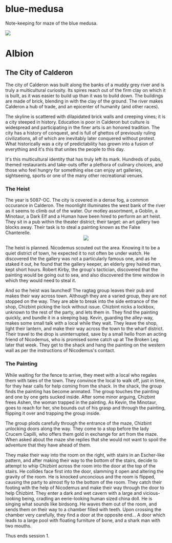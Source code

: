 # blue-medusa
Note-keeping for maze of the blue medusa.

<img src="http://i.imgur.com/uOIDgil.png">
<h1>Albion</h1>
<h2>The City of Calderon</h2>
The city of Calderon was built along the banks of a muddy grey river and is truly a multicultural curiosity. Its spires reach out of the firm clay on which it is built, as it was easier to build up than it was to build down.
The buildings are made of brick, blending in with the clay of the ground. The river makes Calderon a hub of trade, and an epicenter of humanity (and other races).

The skyline is scattered with dilapidated brick walls and creeping vines; it is a city steeped in history. Education is poor in Calderon but culture is widespread and participating in the finer arts is an honored tradition. The city has a history of conquest, and is full of ghettos of previously ruling civilizations, all of which are inevitably later conquered without protest. What historically was a city of predictability has grown into a fusion of everything and it's this that unites the people to this day.

It's this multicultural identity that has truly left its mark. Hundreds of pubs, themed restaurants and take-outs offer a plethora of culinary choices, and those who feel hungry for something else can enjoy art galleries, sightseeing, sports or one of the many other recreational venues.

<h3>The Heist</h3>
The year is 5087-OC. The city is covered in a dense fog, a common occurance in Calderon. The moonlight illuminates the west bank of the river as it seems to climb out of the water.  Our motley assortment, a Goblin, a Minotaur, a Dark Elf and a Human have been hired to perform an art heist. They sit in a pub within the theater district; their target: an art gallery two blocks away. Their task is to steal a painting known as the False Chanterelle.

<center><img src="https://a248.e.akamai.net/secure.meetupstatic.com/photos/event/9/e/a/8/600_453580616.jpeg"></center>

The heist is planned. Nicodemus scouted out the area. Knowing it to be a quiet district of town, he expected it to not often be under watch. He discovered the the gallery was not a particularly famous one, and as he staked it out, he found that the gallery keeper, an elderly grey haired man, kept short hours. Robert Kirby, the group's tactician, discovered that the painting would be going out to sea, and also discovered the time window in which they would need to steal it.

And so the heist was launched! The ragtag group leaves their pub and makes their way across town. Although they are a varied group, they are not stopped on the way. They are able to break into the side entrance of the shop, Chizbint picking the lock without issue. Chizbint nicks a lockbox, unknown to the rest of the party, and lets them in. They find the painting quickly, and bundle it in a sleeping bag. Kevin, guarding the alley-way, makes some small talk with a local while they wait. They leave the shop, light their lantern, and make their way across the town to the wharf district. Their travel to the drop is uninterrupted, save by a small hello from an acting friend of Nicodemus, who is promised some catch up at The Broken Leg later that week. They get to the shack and hang the painting on the western wall as per the instructions of Nicodemus's contact. 

<h3>The Painting</h3>

While waiting for the fence to arrive, they meet with a local who regales them with tales of the town. They convince the local to walk off, just in time, for they hear calls for help coming from the shack. In the shack, the group finds the painting has become animated. The group touches the painting and one by one gets sucked inside. After some minor arguing, Chizbint frees Ashen, the woman trapped in the painting. As Kevin, the Minotaur, goes to reach for her, she bounds out of his grasp and through the painting, flipping it over and trapping the group inside.

The group plods carefully through the entrance of the maze, Chizbint unlocking doors along the way. They come to a stop before the lady Crucem Capilli, who offers them gold in exchange for art from the maze. When asked about the maze she replies that she would not want to spoil the adventure that they have ahead of them.

They make their way into the room on the right, with stairs in an Escher-like pattern, and after making their way to the bottom of the stairs, decide to attempt to whip Chizbint across the room into the door at the top of the stairs. He collides face first into the door, slamming it open and altering the gravity of the room. He is knocked unconcious and the room is flipped, causing the party to almost fly to the bottom of the room. They catch their footing with the help of Nicodemus and make their way through the door to help Chizbint. They enter a dark and wet cavern with a large and vicious-looking being, cradling an eerie-looking human sized china doll. He is singing what sounds like birdsong. He waves them out of the room, and sends them on their way to a chamber filled with teeth. Upon crossing the chamber very carefully, they find a door at the opposite end... A door which leads to a large pool with floating furniture of bone, and a shark man with two mouths.

Thus ends session 1.
